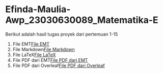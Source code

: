 # Efinda-Maulia-Awp_23030630089_Matematika-E
Berikut adalah hasil tugas proyek dari pertemuan 1-15
1. File EMT[File EMT](https://github.com/Efinda21/Efinda-Maulia-Awp_23030630089_Matematika-E/blob/03b77f5897a8881831af7f61164f04f4503b4ace/Efinda%20Maulia%20Awp_230630089_Proyek%20APLIKOM.en)
2. File Markdown[File Markdown]()
3. File LaTeX[File LaTeX]()
4. File PDF dari EMT[File PDF dari EMT]()
5. File PDF dari Overleaf[File PDF dari Overleaf]()
